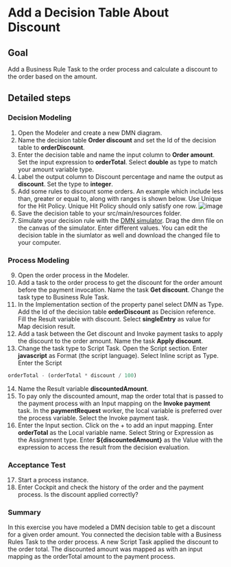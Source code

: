 # Add a Decision Table About Discount

## Goal

Add a Business Rule Task to the order process and calculate a discount to the order based on the amount.

## Detailed steps
### Decision Modeling
1. Open the Modeler and create a new DMN diagram.
2. Name the decision table **Order discount** and set the Id of the decision table to **orderDiscount**.
3. Enter the decision table and name the input column to **Order amount**. Set the input expression to **orderTotal**. Select **double** as type to match your amount variable type.
4. Label the output column to Discount percentage and name the output as **discount**. Set the type to **integer**.
5. Add some rules to discount some orders. An example which include less than, greater or equal to, along with ranges is shown below. Use Unique for the Hit Policy. Unique Hit Policy should only satisfy one row.
![image](https://user-images.githubusercontent.com/5269168/195629261-549a3e16-dc5e-4555-b444-5177ad432a30.png)
7. Save the decision table to your src/main/resources folder.
8. Simulate your decision rule with the [DMN simulator](https://consulting.camunda.com/dmn-simulator/). Drag the dmn file on the canvas of the simulator. Enter different values. You can edit the decision table in the siumlator as well and download the changed file to your computer.

### Process Modeling
9. Open the order process in the Modeler.
10. Add a task to the order process to get the discount for the order amount before the payment invocation. Name the task **Get discount**. Change the task type to Business Rule Task.
11. In the Implementation section of the property panel select DMN as Type. Add the Id of the decision table **orderDiscount** as Decision reference. Fill the Result variable with discount. Select **singleEntry** as value for Map decision result.
12. Add a task between the Get discount and Invoke payment tasks to apply the discount to the order amount. Name the task **Apply discount**.
13. Change the task type to Script Task. Open the Script section. Enter **javascript** as Format (the script language). Select Inline script as Type. Enter the Script
```javascript
orderTotal - (orderTotal * discount / 100)
```
14. Name the Result variable **discountedAmount**.
15. To pay only the discounted amount, map the order total that is passed to the payment process with an Input mapping on the **Invoke payment** task. In the **paymentRequest** worker, the local variable is preferred over the process variable. Select the Invoke payment task.
16. Enter the Input section. Click on the + to add an input mapping. Enter **orderTotal** as the Local variable name. Select String or Expression as the Assignment type. Enter **${discountedAmount}** as the Value with the expression to access the result from the decision evaluation.

### Acceptance Test
17. Start a process instance.
18. Enter Cockpit and check the history of the order and the payment process. Is the discount applied correctly?

### Summary
In this exercise you have modeled a DMN decision table to get a discount for a given order amount. You connected the decision table with a Business Rules Task to the order process. A new Script Task applied the discount to the order total. The discounted amount was mapped as with an input mapping as the orderTotal amount to the payment process.
